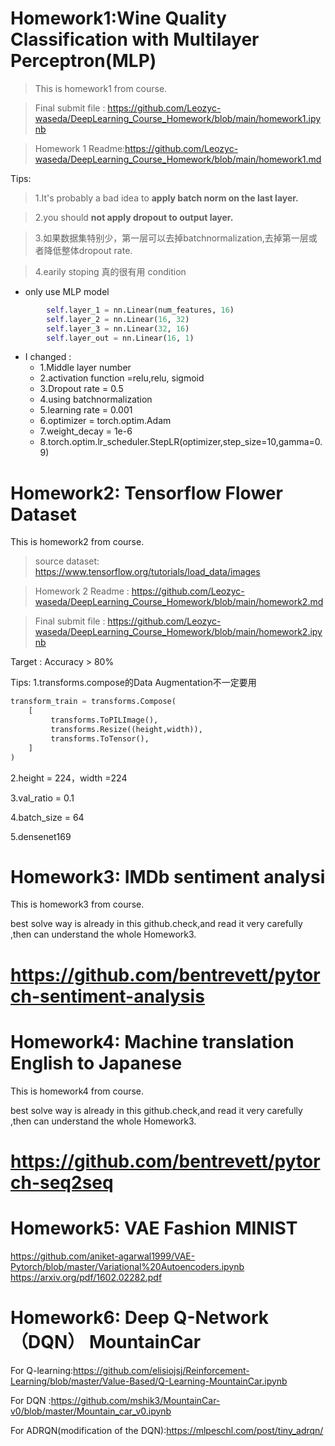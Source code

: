 # Homework1:Wine Quality Classification with Multilayer Perceptron(MLP)
> This is homework1 from course.

> Final submit file : https://github.com/Leozyc-waseda/DeepLearning_Course_Homework/blob/main/homework1.ipynb

> Homework 1 Readme:https://github.com/Leozyc-waseda/DeepLearning_Course_Homework/blob/main/homework1.md

Tips:
>1.It's probably a bad idea to **apply batch norm on the last layer.**

>2.you should **not apply dropout to output layer.**

>3.如果数据集特别少，第一层可以去掉batchnormalization,去掉第一层或者降低整体dropout rate.

>4.earily stoping 真的很有用
condition
- only use MLP model
```python
        self.layer_1 = nn.Linear(num_features, 16)  
        self.layer_2 = nn.Linear(16, 32)  
        self.layer_3 = nn.Linear(32, 16)  
        self.layer_out = nn.Linear(16, 1)  
```
- I changed  :
  -  1.Middle layer number
  -  2.activation function =relu,relu, sigmoid
  -  3.Dropout rate = 0.5
  -  4.using batchnormalization
  -  5.learning rate = 0.001
  -  6.optimizer = torch.optim.Adam
  -  7.weight_decay = 1e-6
  -  8.torch.optim.lr_scheduler.StepLR(optimizer,step_size=10,gamma=0.9)

# Homework2: Tensorflow Flower Dataset

This is homework2 from course.

> source dataset: https://www.tensorflow.org/tutorials/load_data/images

> Homework 2 Readme : https://github.com/Leozyc-waseda/DeepLearning_Course_Homework/blob/main/homework2.md

> Final submit file : https://github.com/Leozyc-waseda/DeepLearning_Course_Homework/blob/main/homework2.ipynb




Target : Accuracy > 80%

Tips:
1.transforms.compose的Data Augmentation不一定要用
```python
transform_train = transforms.Compose(
    [
         transforms.ToPILImage(),
         transforms.Resize((height,width)), 
         transforms.ToTensor(),
    ]
)
```


2.height = 224，width =224

3.val_ratio = 0.1

4.batch_size = 64

5.densenet169


# Homework3: IMDb sentiment analysi

This is homework3 from course.

best solve way is already in this github.check,and read it very carefully ,then can understand the whole Homework3.

# https://github.com/bentrevett/pytorch-sentiment-analysis



# Homework4: Machine translation English  to Japanese
This is homework4 from course.

best solve way is already in this github.check,and read it very carefully ,then can understand the whole Homework3.

# https://github.com/bentrevett/pytorch-seq2seq



# Homework5: VAE Fashion MINIST
  https://github.com/aniket-agarwal1999/VAE-Pytorch/blob/master/Variational%20Autoencoders.ipynb
  https://arxiv.org/pdf/1602.02282.pdf

# Homework6: Deep Q-Network（DQN） MountainCar
For Q-learning:https://github.com/elisiojsj/Reinforcement-Learning/blob/master/Value-Based/Q-Learning-MountainCar.ipynb


For DQN :https://github.com/mshik3/MountainCar-v0/blob/master/Mountain_car_v0.ipynb

For ADRQN(modification of the DQN):https://mlpeschl.com/post/tiny_adrqn/
